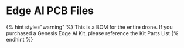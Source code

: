 # Edge AI PCB Files



{% hint style="warning" %}
This is a BOM for the entire drone. If you purchased a Genesis Edge AI Kit, please reference the Kit Parts List&#x20;
{% endhint %}
